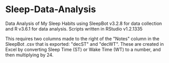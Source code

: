 # Sleep-Data-Analysis
Data Analysis of My Sleep Habits using SleepBot v3.2.8 for data collection and R v3.6.1 for data analysis. Scripts written in RStudio v1.2.1335

This requires two columns made to the right of the "Notes" column in the SleepBot .csv that is exported: "decST" and "decWT". These are created in Excel by converting Sleep Time (ST) or Wake Time (WT) to a number, and then multiplying by 24. 
